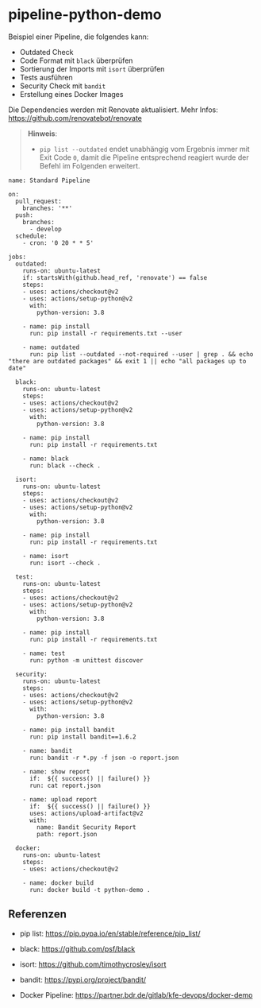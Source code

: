 # pipeline-python-demo

Beispiel einer Pipeline, die folgendes kann:
- Outdated Check
- Code Format mit `black` überprüfen
- Sortierung der Imports mit `isort` überprüfen
- Tests ausführen
- Security Check mit `bandit`
- Erstellung eines Docker Images

Die Dependencies werden mit Renovate aktualisiert. Mehr Infos: https://github.com/renovatebot/renovate

> **Hinweis**: 
> - `pip list --outdated` endet unabhängig vom Ergebnis immer mit Exit Code `0`, damit die Pipeline entsprechend reagiert wurde der Befehl im Folgenden erweitert.

```
name: Standard Pipeline

on:
  pull_request:
    branches: '**'
  push:
    branches:
      - develop
  schedule:
    - cron: '0 20 * * 5'

jobs:
  outdated:
    runs-on: ubuntu-latest
    if: startsWith(github.head_ref, 'renovate') == false
    steps:
    - uses: actions/checkout@v2
    - uses: actions/setup-python@v2
      with:
        python-version: 3.8

    - name: pip install
      run: pip install -r requirements.txt --user

    - name: outdated
      run: pip list --outdated --not-required --user | grep . && echo "there are outdated packages" && exit 1 || echo "all packages up to date"

  black:
    runs-on: ubuntu-latest
    steps:
    - uses: actions/checkout@v2
    - uses: actions/setup-python@v2
      with:
        python-version: 3.8

    - name: pip install
      run: pip install -r requirements.txt

    - name: black
      run: black --check .

  isort:
    runs-on: ubuntu-latest
    steps:
    - uses: actions/checkout@v2
    - uses: actions/setup-python@v2
      with:
        python-version: 3.8

    - name: pip install
      run: pip install -r requirements.txt

    - name: isort
      run: isort --check .

  test:
    runs-on: ubuntu-latest
    steps:
    - uses: actions/checkout@v2
    - uses: actions/setup-python@v2
      with:
        python-version: 3.8

    - name: pip install
      run: pip install -r requirements.txt 

    - name: test
      run: python -m unittest discover

  security:
    runs-on: ubuntu-latest
    steps:
    - uses: actions/checkout@v2
    - uses: actions/setup-python@v2
      with:
        python-version: 3.8

    - name: pip install bandit
      run: pip install bandit==1.6.2

    - name: bandit
      run: bandit -r *.py -f json -o report.json

    - name: show report
      if:  ${{ success() || failure() }}
      run: cat report.json

    - name: upload report
      if:  ${{ success() || failure() }}
      uses: actions/upload-artifact@v2
      with:
        name: Bandit Security Report
        path: report.json

  docker:
    runs-on: ubuntu-latest
    steps:
    - uses: actions/checkout@v2

    - name: docker build
      run: docker build -t python-demo .
```

## Referenzen
- pip list: https://pip.pypa.io/en/stable/reference/pip_list/
- black: https://github.com/psf/black
- isort: https://github.com/timothycrosley/isort
- bandit: https://pypi.org/project/bandit/

- Docker Pipeline: https://partner.bdr.de/gitlab/kfe-devops/docker-demo
